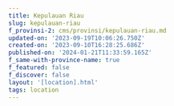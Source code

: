```yaml
---
title: Kepulauan Riau
slug: kepulauan-riau
f_provinsi-2: cms/provinsi/kepulauan-riau.md
updated-on: '2023-09-19T10:06:26.750Z'
created-on: '2023-09-10T16:28:25.686Z'
published-on: '2024-01-21T11:33:59.165Z'
f_same-with-province-name: true
f_featured: false
f_discover: false
layout: '[location].html'
tags: location
---
```



